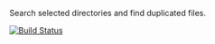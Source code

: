 Search selected directories and find duplicated files.

[![Build Status](https://travis-ci.org/ormanli/duplicate-finder.svg?branch=master)](https://travis-ci.org/ormanli/duplicate-finder)
